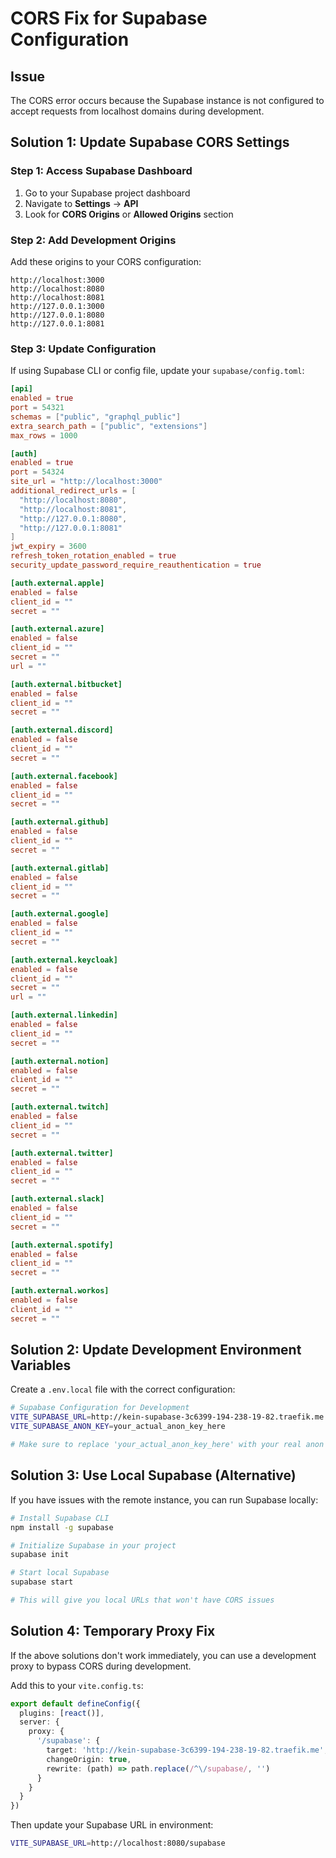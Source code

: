 # CORS Fix for Supabase Configuration

## Issue
The CORS error occurs because the Supabase instance is not configured to accept requests from localhost domains during development.

## Solution 1: Update Supabase CORS Settings

### Step 1: Access Supabase Dashboard
1. Go to your Supabase project dashboard
2. Navigate to **Settings** → **API**
3. Look for **CORS Origins** or **Allowed Origins** section

### Step 2: Add Development Origins
Add these origins to your CORS configuration:
```
http://localhost:3000
http://localhost:8080
http://localhost:8081
http://127.0.0.1:3000
http://127.0.0.1:8080
http://127.0.0.1:8081
```

### Step 3: Update Configuration
If using Supabase CLI or config file, update your `supabase/config.toml`:

```toml
[api]
enabled = true
port = 54321
schemas = ["public", "graphql_public"]
extra_search_path = ["public", "extensions"]
max_rows = 1000

[auth]
enabled = true
port = 54324
site_url = "http://localhost:3000"
additional_redirect_urls = [
  "http://localhost:8080", 
  "http://localhost:8081",
  "http://127.0.0.1:8080",
  "http://127.0.0.1:8081"
]
jwt_expiry = 3600
refresh_token_rotation_enabled = true
security_update_password_require_reauthentication = true

[auth.external.apple]
enabled = false
client_id = ""
secret = ""

[auth.external.azure]
enabled = false
client_id = ""
secret = ""
url = ""

[auth.external.bitbucket]
enabled = false
client_id = ""
secret = ""

[auth.external.discord]
enabled = false
client_id = ""
secret = ""

[auth.external.facebook]
enabled = false
client_id = ""
secret = ""

[auth.external.github]
enabled = false
client_id = ""
secret = ""

[auth.external.gitlab]
enabled = false
client_id = ""
secret = ""

[auth.external.google]
enabled = false
client_id = ""
secret = ""

[auth.external.keycloak]
enabled = false
client_id = ""
secret = ""
url = ""

[auth.external.linkedin]
enabled = false
client_id = ""
secret = ""

[auth.external.notion]
enabled = false
client_id = ""
secret = ""

[auth.external.twitch]
enabled = false
client_id = ""
secret = ""

[auth.external.twitter]
enabled = false
client_id = ""
secret = ""

[auth.external.slack]
enabled = false
client_id = ""
secret = ""

[auth.external.spotify]
enabled = false
client_id = ""
secret = ""

[auth.external.workos]
enabled = false
client_id = ""
secret = ""
```

## Solution 2: Update Development Environment Variables

Create a `.env.local` file with the correct configuration:

```bash
# Supabase Configuration for Development
VITE_SUPABASE_URL=http://kein-supabase-3c6399-194-238-19-82.traefik.me
VITE_SUPABASE_ANON_KEY=your_actual_anon_key_here

# Make sure to replace 'your_actual_anon_key_here' with your real anon key
```

## Solution 3: Use Local Supabase (Alternative)

If you have issues with the remote instance, you can run Supabase locally:

```bash
# Install Supabase CLI
npm install -g supabase

# Initialize Supabase in your project
supabase init

# Start local Supabase
supabase start

# This will give you local URLs that won't have CORS issues
```

## Solution 4: Temporary Proxy Fix

If the above solutions don't work immediately, you can use a development proxy to bypass CORS during development.

Add this to your `vite.config.ts`:

```typescript
export default defineConfig({
  plugins: [react()],
  server: {
    proxy: {
      '/supabase': {
        target: 'http://kein-supabase-3c6399-194-238-19-82.traefik.me',
        changeOrigin: true,
        rewrite: (path) => path.replace(/^\/supabase/, '')
      }
    }
  }
})
```

Then update your Supabase URL in environment:
```bash
VITE_SUPABASE_URL=http://localhost:8080/supabase
```

